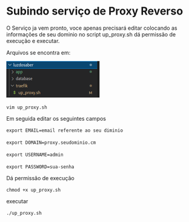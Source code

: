 # Subindo serviço de Proxy Reverso



O Serviço ja vem pronto, voce apenas precisará editar colocando as informações de seu dominio no script up_proxy.sh dá permissão de execução e executar.

Arquivos se encontra em:

![arvore](imagens/arvore.png)


```
vim up_proxy.sh

```

Em seguida editar os seguintes campos
```
export EMAIL=email referente ao seu diminio

export DOMAIN=proxy.seudominio.cm

export USERNAME=admin

export PASSWORD=sua-senha
```
Dá permissão de execução
```
chmod +x up_proxy.sh
```
executar
```
./up_proxy.sh 
```